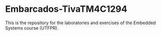 # Embarcados-TivaTM4C1294
This is the repository for the laboratories and exercises of the Embedded Systems course (UTFPR).
